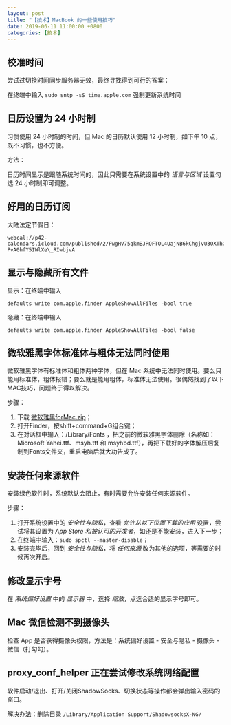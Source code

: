```yaml
---
layout: post
title: "【技术】MacBook 的一些使用技巧"
date: 2019-06-11 11:00:00 +0800
categories: [技术]
---
```


## 校准时间

尝试过切换时间同步服务器无效，最终寻找得到可行的答案：

在终端中输入 `sudo sntp -sS time.apple.com` 强制更新系统时间

## 日历设置为 24 小时制

习惯使用 24 小时制的时间，但 Mac 的日历默认使用 12 小时制，如下午 10 点，既不习惯，也不方便。

方法：

日历时间显示是跟随系统时间的，因此只需要在系统设置中的 *语言与区域* 设置勾选 24 小时制即可调整。

## 好用的日历订阅

大陆法定节假日：

	webcal://p42-calendars.icloud.com/published/2/FwgHV75qkmBJROFTOL4UajNB6kChgjvU3OXThGwApQRMHpPeshnDpxSwbQbKUDYpBXoSxIk7PsTa6EXyAjNVn-PvA0hfY5IWlXe\_RIwbjvA

## 显示与隐藏所有文件

显示：在终端中输入

`defaults write com.apple.finder AppleShowAllFiles -bool true`

隐藏：在终端中输入

`defaults write com.apple.finder AppleShowAllFiles -bool false`

## 微软雅黑字体标准体与粗体无法同时使用

微软雅黑字体有标准体和粗体两种字体，但在 Mac 系统中无法同时使用。要么只能用标准体，粗体报错；要么就是能用粗体，标准体无法使用。很偶然找到了以下MAC技巧，问题终于得以解决。

步骤：

1. 下载 [微软雅黑forMac.zip][1]；
2. 打开Finder，按shift+command+G组合键；
3. 在对话框中输入：/Library/Fonts ，把之前的微软雅黑字体删除（名称如：Microsoft Yahei.ttf、msyh.ttf 和 msyhbd.ttf），再把下载好的字体解压后复制到Fonts文件夹，重启电脑后就大功告成了。

## 安装任何来源软件

安装绿色软件时，系统默认会阻止，有时需要允许安装任何来源软件。

步骤：

1. 打开系统设置中的 *安全性与隐私*，查看 *允许从以下位置下载的应用* 设置，尝试将其设置为 *App Store 和被认可的开发者*，如还是不能安装，进入下一步；
2. 在终端中输入：`sudo spctl --master-disable`；
3. 安装完毕后，回到 *安全性与隐私*，将 *任何来源* 改为其他的选项，等需要的时候再次开启。

## 修改显示字号

在 *系统偏好设置* 中的 *显示器* 中，选择 *缩放*，点选合适的显示字号即可。

## Mac 微信检测不到摄像头

检查 App 是否获得摄像头权限，方法是：系统偏好设置 - 安全与隐私 - 摄像头 - 微信（打勾勾）。

## proxy_conf_helper 正在尝试修改系统网络配置

软件启动/退出、打开/关闭ShadowSocks、切换状态等操作都会弹出输入密码的窗口。

解决办法：删除目录 `/Library/Application Support/ShadowsocksX-NG/`

[1]:	https://lanzous.com/icnis6h?_blank